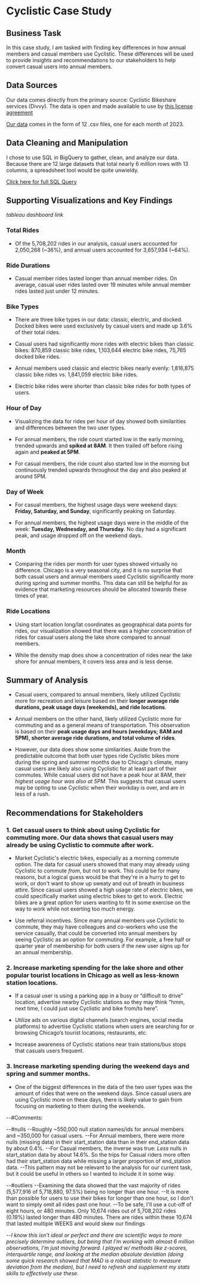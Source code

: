 # Cyclistic Case Study 

## Business Task

  In this case study, I am tasked with finding key differences in how annual members and casual members use Cyclistic. These differences will be used to provide insights and recommendations to our stakeholders to help convert casual users into annual members.

  
## Data Sources

  Our data comes directly from the primary source: Cyclistic Bikeshare services (Divvy). The data is open and made available to use by [this license agreement](https://divvybikes.com/data-license-agreement)
  
  [Our data](https://divvy-tripdata.s3.amazonaws.com/index.html) comes in the form of 12 .csv files, one for each month of 2023.


## Data Cleaning and Manipulation

  I chose to use SQL in BigQuery to gather, clean, and analyze our data. Because there are 12 large datasets that total nearly 6 million rows with 13 columns, a spreadsheet tool would be quite unwieldy.
  
  [Click here for full SQL Query](https://github.com/TankaJahari/cyclistic.charliesun/blob/main/Data%20Cleaning%20and%20Manipulation.sql)


## Supporting Visualizations and Key Findings

*tableau dashboard link*

### Total Rides

 - Of the 5,708,202 rides in our analysis, casual users accounted for 2,050,268 (~36%), and annual users accounted for 3,657,934 (~64%).

### Ride Durations

 - Casual member rides lasted longer than annual member rides. On average, casual user rides lasted over 19 minutes while annual member rides lasted just under 12 minutes.

### Bike Types

 - There are three bike types in our data: classic, electric, and docked. Docked bikes were used exclusively by casual users and made up 3.6% of their total rides. 

 - Casual users had significantly more rides with electric bikes than classic bikes: 870,859 classic bike rides, 1,103,644 electric bike rides, 75,765 docked bike rides.

 - Annual members used classic and electric bikes nearly evenly: 1,816,875 classic bike rides vs. 1,841,059 electric bike rides.

 - Electric bike rides were shorter than classic bike rides for both types of users. 

### Hour of Day

 - Visualizing the data for rides per hour of day showed both similarities and differences between the two user types.

 - For annual members, the ride count started low in the early morning, trended upwards and **spiked at 8AM**. It then trailed off before rising again and **peaked at 5PM**. 

 - For casual members, the ride count also started low in the morning but continuously trended upwards throughout the day and also peaked at around 5PM.

### Day of Week

 - For casual members, the highest usage days were weekend days: **Friday, Saturday, and Sunday**, significantly peaking on Saturday.

 - For annual members, the highest usage days were in the middle of the week: **Tuesday, Wednesday, and Thursday**. No day had a significant peak, and usage dropped off on the weekend days.
 
### Month

 - Comparing the rides per month for user types showed virtually no difference. Chicago is a very seasonal city, and it is no surprise that both casual users and annual members used Cyclistic significantly more during spring and summer months. This data can still be helpful for as evidence that marketing resources should be allocated towards these times of year.

### Ride Locations

 - Using start location long/lat coordinates as geographical data points for rides, our visualization showed that there was a higher concentration of rides for casual users along the lake shore compared to annual members.

 - While the density map does show a concentration of rides near the lake shore for annual members, it covers less area and is less dense.

## Summary of Analysis

 - Casual users, compared to annual members, likely utilized Cyclistic more for recreation and leisure based on their **longer average ride durations, peak usage days (weekends), and ride locations**.

 - Annual members on the other hand, likely utilized Cyclistic more for commuting and as a general means of transportation. This observation is based on their **peak usage days and hours (weekdays; 8AM and 5PM), shorter average ride durations, and total volume of rides**.


 - However, our data does show some simliarities. Aside from the predictable outcome that both user types ride Cyclistic bikes more during the spring and summer months due to Chicago's climate, many casual users are likely also using Cyclistic for at least part of their commutes. While casual users did not have a peak hour at 8AM, their *highest usage hour was also at 5PM*. This suggests that casual users may be opting to use Cyclistic when their workday is over, and are in less of a rush. 


   
## Recommendations for Stakeholders


### 1. Get casual users to think about using Cyclistic for commuting more. Our data shows that casual users may already be using Cyclistic to commute after work. 

 - Market Cyclistic's electric bikes, especially as a morning commute option. The data for casual users showed that many may already using Cyclistic to commute *from*, but not *to* work. This could be for many reasons, but a logical guess would be that they're in a hurry to get to work, or don't want to show up sweaty and out of breath in business attire. Since casual users showed a high usage rate of electric bikes, we could specifically market using electric bikes to get to work. Electric bikes are a great option for users wanting to fit in some exercise on the way to work while not exerting too much energy.
   
 - Use referral incentives. Since many annual members use Cyclistic to commute, they may have colleagues and co-workers who use the service casually, that could be converted into annual members by seeing Cyclistic as an option for commuting. For example, a free half or quarter year of membership for both users if the new user signs up for an annual membership.
   

### 2. Increase marketing spending for the lake shore and other popular tourist locations in Chicago as well as less-known station locations.

 - If a casual user is using a parking app in a busy or “difficult to drive” location, advertise nearby Cyclistic stations so they may think “hmm, next time, I could just use Cyclistic and bike from/to here”.
   
 - Utilize ads on various digital channels (search engines, social media platforms) to advertise Cyclistic stations when users are searching for or browsing Chicago’s tourist locations, restaurants, etc.

 - Increase awareness of Cyclistic stations near train stations/bus stops that casuals users frequent.


### 3. Increase marketing spending during the weekend days and spring and summer months.

 - One of the biggest differences in the data of the two user types was the amount of rides that were on the weekend days. Since casual users are using Cyclistic more on these days, there is likely value to gain from focusing on marketing to them during the weekends.


--#Comments:

--#nulls
--Roughly ~550,000 null station names/ids for annual members and ~350,000 for casual users. 
--For Annual members, there were more nulls (missing data) in their start_station data than in their end_station data by about 0.4%. 
--For Casual members, the inverse was true: *Less* nulls in start_station data by about 14.6%. So the trips for Casual riders more often had their start_station data while missing a larger proportion of end_station data.
--This pattern may not be relevant to the analysis for our current task, but it could be useful in others so I wanted to include it in some way.


--#outliers
--Examining the data showed that the vast majority of rides (5,577,916 of 5,718,880, 97.5%) being no longer than one hour.
--It is more than possible for users to use their bikes for longer than one hour, so I don't want to simply omit all rides past one hour.
--To be safe, I'll use a cut-off of eight hours, or 480 minutes. Only 10,674 rides out of 5,708,202 rides (0.19%) lasted longer than 480 minutes. There are rides within these 10,674 that lasted multiple WEEKS and would skew our findings 

--*I know this isn't ideal or perfect and there are scientific ways to more precisely determine outliers, but being that I'm working with almost 6 million observations, I'm just moving forward. I played w/ methods like z-scores, interquartile range, and looking at the median absolute deviation (doing some quick research showed that MAD is a robust statistic to measure deviation from the median), but I need to refresh and supplement my stats skills to effectively use these.*

